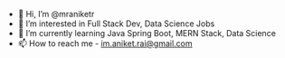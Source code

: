 - 👋 Hi, I’m @mraniketr
- 👀 I’m interested in Full Stack Dev, Data Science Jobs
- 🌱 I’m currently learning Java Spring Boot, MERN Stack, Data Science
- 📫 How to reach me - im.aniket.rai@gmail.com

<!---
mraniketr/mraniketr is a ✨ special ✨ repository because its `README.md` (this file) appears on your GitHub profile.
You can click the Preview link to take a look at your changes.
--->
